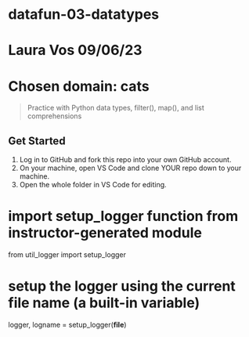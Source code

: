 # datafun-03-datatypes
# Laura Vos 09/06/23
# Chosen domain: cats

> Practice with Python data types, filter(), map(), and list comprehensions


## Get Started

1. Log in to GitHub and fork this repo into your own GitHub account.
1. On your machine, open VS Code and clone YOUR repo down to your machine.
1. Open the whole folder in VS Code for editing. 


# import setup_logger function from instructor-generated module
from util_logger import setup_logger

# setup the logger using the current file name (a built-in variable)
logger, logname = setup_logger(__file__)
